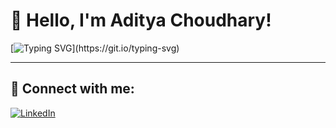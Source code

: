 # 👋 Hello, I'm Aditya Choudhary!

[![Typing SVG](https://readme-typing-svg.herokuapp.com?lines=Hello,+There!+👋;This+is+Aditya+Choudhary....)](https://git.io/typing-svg)

---

## 🔗 Connect with me:

[![LinkedIn](https://img.shields.io/badge/LinkedIn-Aditya_Choudhary-blue?style=flat&logo=linkedin)](https://www.linkedin.com/in/aditya-choudhary/)
